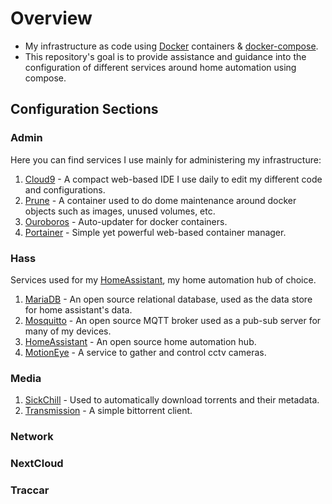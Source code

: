 # Overview

- My infrastructure as code using [Docker](https://www.docker.com/) containers &amp; [docker-compose](https://docs.docker.com/compose/).
- This repository's goal is to provide assistance and guidance into the configuration of different services around home automation using compose.

## Configuration Sections

### Admin

Here you can find services I use mainly for administering my infrastructure:

1. [Cloud9](https://github.com/c9) - A compact web-based IDE I use daily to edit my different code and configurations.
1. [Prune](https://github.com/liske/docker-prune) - A container used to do dome maintenance around docker objects such as images, unused volumes, etc.
1. [Ouroboros](https://github.com/pyouroboros/ouroboros) - Auto-updater for docker containers.
1. [Portainer](https://www.portainer.io/) - Simple yet powerful web-based container manager.

### Hass

Services used for my [HomeAssistant](https://www.home-assistant.io/), my home automation hub of choice.

1. [MariaDB](https://mariadb.org/) - An open source relational database, used as the data store for home assistant's data.
1. [Mosquitto](https://mosquitto.org/) - An open source MQTT broker used as a pub-sub server for many of my devices.
1. [HomeAssistant](https://www.home-assistant.io/) - An open source home automation hub.
1. [MotionEye](https://github.com/ccrisan/motioneye) - A service to gather and control cctv cameras.

### Media

1. [SickChill](https://github.com/SickChill/SickChill) - Used to automatically download torrents and their metadata.
2. [Transmission](https://transmissionbt.com/) - A simple bittorrent client.

### Network

### NextCloud

### Traccar
